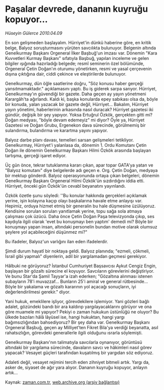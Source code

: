 # Paşalar devrede, dananın kuyruğu kopuyor...

*Hüseyin Gülerce 2010.04.09*

<td class="columnist-detail">
<p>En son gelişmeden başlayalım. Hürriyet'in dünkü haberine göre, en kritik belge, Balyoz soruşturmasını yürüten savcılıkta bulunuyor. Belgenin altında Genelkurmay Başkanı Orgeneral İlker Başbuğ'un imzası var. Dönemin "Kara Kuvvetleri Kurmay Başkanı" sıfatıyla Başbuğ, yapılan inceleme ve gelen bilgiler ışığında hazırladığı belgede; resmî seminerin özel bölümünde, Orgeneral Çetin Doğan'ın oturumu yönetirken, resmi ve yasal çerçevenin dışına çıktığına dair, ciddi çekince ve eleştirilerde bulunuyor.</p>
<p>
<div id="haberMetinDiv">
<p>Genelkurmay, dün öğle saatlerine doğru, "Söz konusu haber gerçeği yansıtmamaktadır." açıklamasını yaptı. Bu iş giderek sarpa sarıyor. Hürriyet, Genelkurmay'ın güvendiği bir gazete. Daha geçen ay yayın yönetmeni Karargâh'ta ağırlandı. Kaldı ki, başka konularda epey sabıkası olsa da, böyle bir konuda, yalan yazacak bir gazete değil, Hürriyet... Bakalım, Hürriyet yayın yönetimi, haberlerinin arkasında nasıl duracak? Hürriyet gazetesi iki gündür, değişik bir şey yapıyor. Yoksa Ertuğrul Özkök, gerçekten gitti mi? Doğan medyası, "böyle devam edemeyiz" mi diyor? Öyle ya, Hürriyet Gazetesi ve Doğan Grubu, Ergenekon dava sürecinde, görülmemiş bir sulandırma, bulandırma ve karartma yayını yapıyor.
<p>Balyoz darbe planı davası, temelleri sarsan gelişmeleri tetikliyor. Genelkurmay, Hürriyet'i yalanlasa da, dönemin 1. Ordu Komutanı Çetin Doğan ile dönemin Genelkurmay Başkanı Hilmi Özkök arasında başlayan tartışma, gerçeği işaret ediyor.
<p>Üç gün önce, tekrar tutuklanma kararı çıkan, apar topar GATA'ya yatan ve "Balyoz komutanı" diye belgelerde adı geçen e. Org. Çetin Doğan, medyaya bir mektup gönderdi. Balyoz operasyonunda ortaya çıkan belgeleri, dönemin Genelkurmay Başkanı Orgeneral Hilmi Özkök'ün sızdırdığını iddia etti. Hürriyet, önceki gün Özkök'ün cevabî beyanatını yayınlandı.
<p>Özkök özetle şunu söyledi: ''Bu konular hakkında gerçekleri açıklamak yerine, işin kolayına kaçıp olayı başkalarına havale etme anlayışı var. Hepimiz, orduya hizmet etmiş bir generalin bu hale düşmesine üzülüyoruz. Kendisine sorulan soruları yanıtlamak yerine, topu sağa sola atmaya çalışması çok üzücü. Daha önce Çetin Doğan Paşa televizyonda çıkıp, ses kaydıyla ilgili olarak 'evet bu konuşmayı ben yaptım' demedi mi? Böyle bir konuşmayı yapan insan, altındaki personelin bundan motive olarak olumsuz şeylere yol açabileceğini düşünmez mi?"
<p>Bu ifadeler, Balyoz'un varlığını ilan eden ifadelerdir.
<p>Şimdi durum hayatî bir noktaya geldi. Balyoz planında; "ezmeli, çökmeli, İsrail gibi yapmalı" diyenlerin, adil bir yargılamadan geçmesi gerekiyor.
<p>Hâlbuki ne görüyoruz? İstanbul Cumhuriyet Başsavcısı Aykut Cengiz Engin, başlayan bir gözaltı sürecine el koyuyor. Savcıların görevlerini değiştiriyor. Ve bunu Star'da Şamil Tayyar'a izah ederken; "Gözaltına alınması istenen subayların 78'i muvazzaf... Bunların 25'i amiral ve general rütbesinde... Böyle bir yakalama ve gözaltı kararının yol açacağı sonuçların, iyi değerlendirilmesi gerekir." diyor.
<p>Yani hukuk, emeklilere işliyor, görevdekilere işlemiyor. Yani gözleri bağlı adalet, gözündeki bandı bir ara kaldırıp yargılayacaklarını görüyor ve ona göre muamele mi yapıyor? Pekiyi o zaman hukukun üstünlüğü ne oluyor? Bu ülkede bazıları hâlâ lâyüsel ise, hangi hukuktan, hangi yargı bağımsızlığından bahsediyoruz? Bir şey daha var. Genelkurmay Başkanı Orgeneral Başbuğ, geçen ay Milliyet'ten Fikret Bila'ya verdiği beyanatta, asıl rahatsızlığın, görevdeki generallerle ilgili olduğunu ısrarla söylemişti.
<p>Genelkurmay Başkanı'nın talimatıyla savcılarla oynanıyor, görüntüsü altındaki bir yargılama sürecinde, davaların savcı ve hâkimleri nasıl görev yapacak? Vesayet güçleri tarafından kuşatılmış bir yargıdan söz ediyoruz.
<p>Adaleti değil, vesayet rejimini tercih eden zihniyet bitmeli artık. Yargı da, asker de, siyaset de ağır yara alıyor. Dananın kuyruğu kopuyor, anlayın artık... </p></p></p></p></p></p></p></p></p></p></div>
</p>
<a href="http://web.archive.org/web/20110107125858/mailto:h.gulerce@zaman.com.tr">
</a></td>

Kaynak: [zaman.com.tr](http://zaman.com.tr/yazar.do?yazino=971027), [web.archive.org (arşiv bağlantısı)](http://web.archive.org/web/20110107125858/http://www.zaman.com.tr/yazar.do?yazino=971027)
